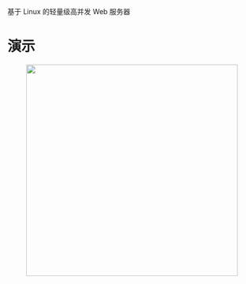 基于 Linux 的轻量级高并发 Web 服务器

# 演示
<div align=center><img src="https://github.com/Geilouzhong/WebServer/tree/master/root/demo.gif" height="429"/> </div>
